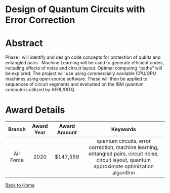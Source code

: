 
Design of Quantum Circuits with Error Correction
================================================

# Abstract


Phase I will identify and design code concepts for protection of qubits and entangled pairs.  Machine Learning will be used to generate efficient codes, including effects of noise and circuit layout. Optimal computing “paths” will be explored. The project will use using commercially available CPU/GPU machines using open source software. These will then be applied to sequences of circuit segments and evaluated on the IBM quantum computers utilized by AFRL/RITQ.  

# Award Details

|Branch|Award Year|Award Amount|Keywords|
| :---: | :---: | :---: | :---: |
|Air Force|2020|$147,559|quantum circuits, error correction, machine learning, entangled pairs, circuit noise, circuit layout, quantum approximate optimization algorithm|
  
  


[Back to Home](https://github.com/chrischow/dod_sbir_awards/Reports/DJ/#1609)
